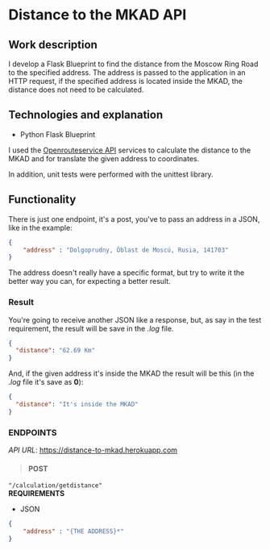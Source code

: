 # Distance to the MKAD API

## Work description
I develop a Flask Blueprint to find the distance from the Moscow Ring Road to the specified address. The address is passed to the application in an HTTP request, if the specified address is located inside the MKAD, the distance does not need to be calculated.

## Technologies and explanation
- Python Flask Blueprint

I used the [Openrouteservice API](https://openrouteservice.org/) services to calculate the distance to the MKAD and for translate the given address to coordinates.

In addition, unit tests were performed with the unittest library.

## Functionality
There is just one endpoint, it's a post, you've to pass an address in a JSON, like in the example:
```json
{
	"address" : "Dolgoprudny, Óblast de Moscú, Rusia, 141703"
}
```
The address doesn't really have a specific format, but try to write it the better way you can, for expecting a better result.

### Result
You're going to receive another JSON like a response, but, as say in the test requirement, the result will be save in the *.log* file.
```json
{
  "distance": "62.69 Km"
}
```
And, if the given address it's inside the MKAD the result will be this (in the *.log* file it's save as **0**):
```json
{
  "distance": "It's inside the MKAD"
}
```

### ENDPOINTS
*API URL*: https://distance-to-mkad.herokuapp.com

> #### **POST**
`"/calculation/getdistance"`<br>
**REQUIREMENTS**
- JSON
```json
{
	"address" : "{THE ADDRESS}*"
}
```
